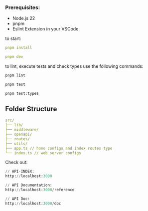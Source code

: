 ### Prerequisites:

- Node.js 22
- pnpm
- Eslint Extension in your VSCode

to start:

```yml
pnpm install

pnpm dev
```

to lint, execute tests and check types use the following commands:

```sh [pnpm]
pnpm lint

pnpm test

pnpm test:types
```

## Folder Structure

```yml
src/
├── lib/
├── middleware/
├── openapi/
├── routes/
├── utils/
├── app.ts // hono configs and index routes type
└── index.ts // web server configs
```

Check out:

```py
// API-INDEX:
http://localhost:3000

// API Documentation:
http://localhost:3000/reference

// API Doc:
http://localhost:3000/doc
```
